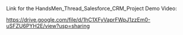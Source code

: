 Link for the HandsMen_Thread_Salesforce_CRM_Project Demo Video:

https://drive.google.com/file/d/1hC1XFyVaprFWpJ1zzEm0-uSFZU6PYH2E/view?usp=sharing
